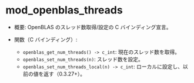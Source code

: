 # mod_openblas_threads

- 概要: OpenBLAS のスレッド数取得/設定の C バインディング宣言。

- 関数（C バインディング）:
  - `openblas_get_num_threads() -> c_int`: 現在のスレッド数を取得。
  - `openblas_set_num_threads(n)`: スレッド数を設定。
  - `openblas_set_num_threads_local(n) -> c_int`: ローカルに設定し、以前の値を返す（0.3.27+）。


